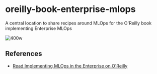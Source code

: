 # oreilly-book-enterprise-mlops
A central location to share recipes around MLOps for the O'Reilly book implementing Enterprise MLOps

![400w](https://user-images.githubusercontent.com/58792/190910991-395126f5-b009-4633-b147-fc19670a9e62.jpeg)

## References

* [Read Implementing MLOps in the Enterprise on O'Reilly](https://learning.oreilly.com/library/view/implementing-mlops-in/9781098136574/)
